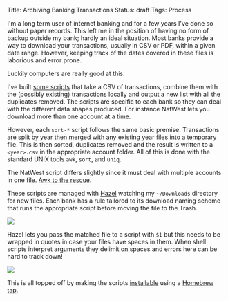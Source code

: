 Title: Archiving Banking Transactions
Status: draft
Tags: Process

I'm a long term user of internet banking and for a few years I've done so without paper records. This left me in the position of having no form of backup outside my bank; hardly an ideal situation. Most banks provide a way to download your transactions, usually in CSV or PDF, within a given date range. However, keeping track of the dates covered in these files is laborious and error prone.

Luckily computers are really good at this.

I've built [some scripts](https://github.com/ghickman/banking-tools "Banking Tools") that take a CSV of transactions, combine them with the (possibly existing) transactions locally and output a new list with all the duplicates removed. The scripts are specific to each bank so they can deal with the different data shapes produced. For instance NatWest lets you download more than one account at a time.

However, each `sort-*` script follows the same basic premise. Transactions are split by year then merged with any existing year files into a temporary file. This is then sorted, duplicates removed and the result is written to a `<year>.csv` in the appropriate account folder. All of this is done with the standard UNIX tools `awk`, `sort`, and `uniq`.

The NatWest script differs slightly since it must deal with multiple accounts in one file. [Awk to the rescue](https://github.com/ghickman/banking-tools/blob/448df2105c458a81d864fa59b43f5310a7bec989/natwest/sort-natwest#L26).

These scripts are managed with [Hazel](https://www.noodlesoft.com/hazel.php) watching my `~/Downloads` directory for new files. Each bank has a rule tailored to its download naming scheme that runs the appropriate script before moving the file to the Trash.

![](/images/banking-downloads-rule.png)

Hazel lets you pass the matched file to a script with `$1` but this needs to be wrapped in quotes in case your files have spaces in them. When shell scripts interpret arguments they delimit on spaces and errors here can be hard to track down!

![](/images/banking-downloads-rule-script.png)

This is all topped off by making the scripts [installable](https://github.com/ghickman/banking-tools#install) using a [Homebrew tap](https://github.com/ghickman/banking-tools/blob/master/banking-tools.rb).
